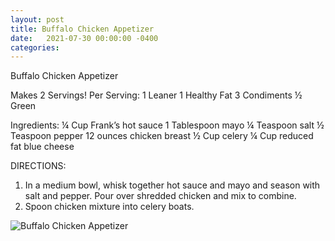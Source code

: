 ```yaml
---
layout: post
title: Buffalo Chicken Appetizer
date:   2021-07-30 00:00:00 -0400
categories: 
---
```


Buffalo Chicken Appetizer

Makes 2 Servings!
Per Serving:
1 Leaner
1 Healthy Fat
3 Condiments
½ Green

Ingredients:
¼ Cup Frank’s hot sauce
1 Tablespoon mayo
¼ Teaspoon salt
½ Teaspoon pepper
12 ounces chicken breast
½ Cup celery
¼ Cup reduced fat blue cheese

DIRECTIONS:
1. In a medium bowl, whisk together hot sauce and mayo and season with salt and pepper. Pour over shredded chicken and mix to combine.
2. Spoon chicken mixture into celery boats.

![Buffalo Chicken Appetizer](/images/Buffalo%20Chicken%20Appetizer.png)

